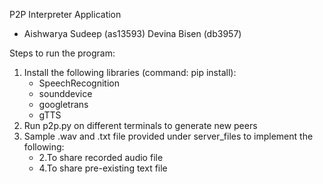 P2P Interpreter Application 
- Aishwarya Sudeep (as13593) Devina Bisen (db3957)

Steps to run the program:

1. Install the following libraries (command: pip install):
    - SpeechRecognition
    - sounddevice
    - googletrans
    - gTTS
2. Run p2p.py on different terminals to generate new peers
3. Sample .wav and .txt file provided under server_files to implement the following:
    - 2.To share recorded audio file 
    - 4.To share pre-existing text file
